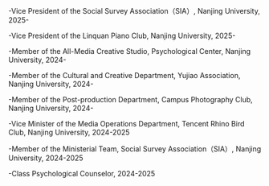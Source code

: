 
-Vice President of the Social Survey Association（SIA）, Nanjing University, 2025-

-Vice President of the Linquan Piano Club, Nanjing University, 2025-

-Member of the All-Media Creative Studio, Psychological Center, Nanjing University, 2024-

-Member of the Cultural and Creative Department, Yujiao Association, Nanjing University, 2024-

-Member of the Post-production Department, Campus Photography Club, Nanjing University, 2024-

-Vice Minister of the Media Operations Department, Tencent Rhino Bird Club, Nanjing University, 2024-2025

-Member of the Ministerial Team, Social Survey Association（SIA）, Nanjing University, 2024-2025

-Class Psychological Counselor, 2024-2025
